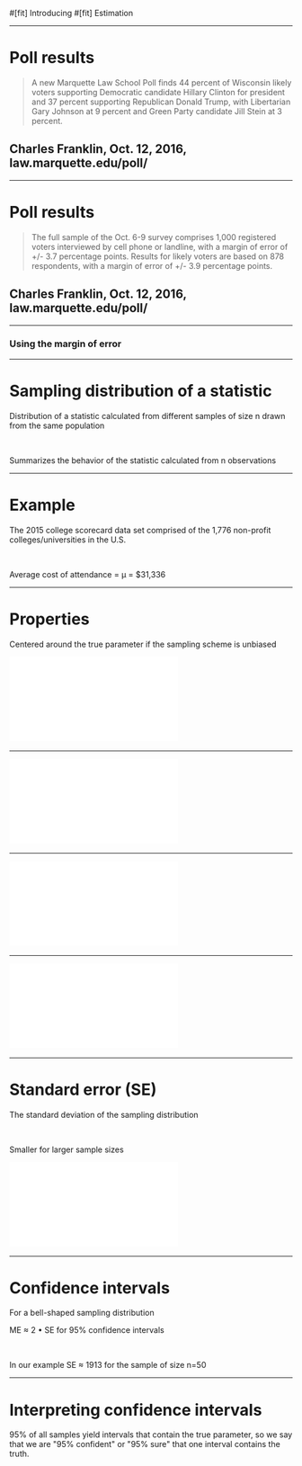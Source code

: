 #[fit] Introducing
#[fit] Estimation

---

# Poll results

> A new Marquette Law School Poll finds 44 percent of Wisconsin likely voters supporting Democratic candidate Hillary Clinton for president and 37 percent supporting Republican Donald Trump, with Libertarian Gary Johnson at 9 percent and Green Party candidate Jill Stein at 3 percent. <br>
## Charles Franklin, Oct. 12, 2016, law.marquette.edu/poll/

---

# Poll results

> The full sample of the Oct. 6-9 survey comprises 1,000 registered voters interviewed by cell phone or landline, with a margin of error of +/- 3.7 percentage points. Results for likely voters are based on 878 respondents, with a margin of error of +/- 3.9 percentage points. <br>
## Charles Franklin, Oct. 12, 2016, law.marquette.edu/poll/

---

### Using the margin of error

---

# Sampling distribution of a statistic

Distribution of a statistic calculated from different samples of size n drawn from the same population

<br>

Summarizes the behavior of the statistic calculated from n observations

---

# Example

The 2015 college scorecard data set comprised of the 1,776 non-profit colleges/universities in the U.S.

<br>

Average cost of attendance = µ = $31,336

---

# Properties

Centered around the true parameter if the sampling scheme is unbiased

![left 175%](09-figs/samp_dsn50_mean.pdf)

---

![inline](09-figs/samp_dsn50.pdf)

---

![inline](09-figs/samp_dsn100.pdf)

---

![inline](09-figs/samp_dsn250.pdf)

---

# Standard error (SE)

The standard deviation of the sampling distribution

<br> 

Smaller for larger sample sizes

![left 175%](09-figs/samp_dsn50.pdf)

---

# Confidence intervals

For a bell-shaped sampling distribution 

ME ≈ 2 • SE for 95% confidence intervals

<br>

In our example SE ≈ 1913 for the sample of size n=50

---

# Interpreting confidence intervals

95% of all samples yield intervals that contain the true parameter, so we say that we are "95% confident" or "95% sure" that one interval contains the truth.
